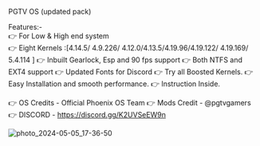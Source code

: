 PGTV OS (updated pack) 

Features:-
<br>
👉 For Low & High end system
<br>
👉 Eight Kernels :[4.14.5/ 4.9.226/ 4.12.0/4.13.5/4.19.96/4.19.122/ 4.19.169/ 5.4.114 ]
👉 Inbuilt Gearlock, Esp and 90 fps support 
👉 Both NTFS and EXT4 support
👉 Updated Fonts for Discord 
👉 Try all Boosted Kernels.
👉 Easy Installation and smooth performance.
👉 Instruction Inside.

👉 OS Credits        - Official Phoenix OS Team
👉 Mods Credit     - @pgtvgamers
👉 DISCORD           - https://discord.gg/K2UVSeEW9n

![photo_2024-05-05_17-36-50](https://github.com/poomainthan/Androidx86_based_PGTV_OS/assets/86851654/4a6955bf-5ef8-4f9a-ac7f-9255eb265af6)
